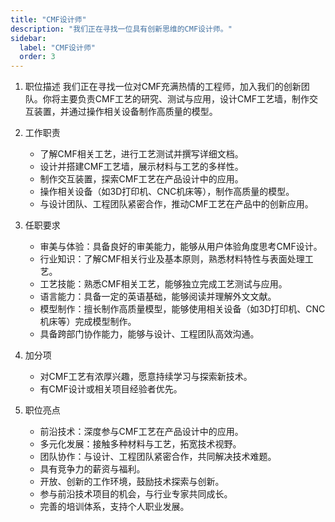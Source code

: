 ```yaml
---
title: "CMF设计师"
description: "我们正在寻找一位具有创新思维的CMF设计师。"
sidebar:
  label: "CMF设计师"
  order: 3
---
```

1. 职位描述
我们正在寻找一位对CMF充满热情的工程师，加入我们的创新团队。你将主要负责CMF工艺的研究、测试与应用，设计CMF工艺墙，制作交互装置，并通过操作相关设备制作高质量的模型。

1. 工作职责
   * 了解CMF相关工艺，进行工艺测试并撰写详细文档。
   * 设计并搭建CMF工艺墙，展示材料与工艺的多样性。
   * 制作交互装置，探索CMF工艺在产品设计中的应用。
   * 操作相关设备（如3D打印机、CNC机床等），制作高质量的模型。
   * 与设计团队、工程团队紧密合作，推动CMF工艺在产品中的创新应用。

2. 任职要求
   * 审美与体验：具备良好的审美能力，能够从用户体验角度思考CMF设计。
   * 行业知识：了解CMF相关行业及基本原则，熟悉材料特性与表面处理工艺。
   * 工艺技能：熟悉CMF相关工艺，能够独立完成工艺测试与应用。
   * 语言能力：具备一定的英语基础，能够阅读并理解外文文献。
   * 模型制作：擅长制作高质量模型，能够使用相关设备（如3D打印机、CNC机床等）完成模型制作。
   * 具备跨部门协作能力，能够与设计、工程团队高效沟通。

3.  加分项
    * 对CMF工艺有浓厚兴趣，愿意持续学习与探索新技术。
    * 有CMF设计或相关项目经验者优先。


5. 职位亮点
   * 前沿技术：深度参与CMF工艺在产品设计中的应用。
   * 多元化发展：接触多种材料与工艺，拓宽技术视野。
   * 团队协作：与设计、工程团队紧密合作，共同解决技术难题。
   * 具有竞争力的薪资与福利。
   * 开放、创新的工作环境，鼓励技术探索与创新。
   * 参与前沿技术项目的机会，与行业专家共同成长。
   * 完善的培训体系，支持个人职业发展。